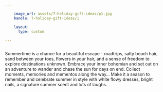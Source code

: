 ```yaml
---

    image_url: assets/7-holiday-gift-ideas/p1.jpg
    handle: 7-holiday-gift-ideas/1

    layout:
      type: custom

---
```

<div class="image col x6" style="background-image: url('/holiday/{{image_url}}')">
  <img src="/holiday/assets/7-holiday-gift-ideas/p1-1.png" alt="">
</div>

<div class="content col x6">
  <img id="img-1" src="/holiday/assets/7-holiday-gift-ideas/p1-2.png" alt="">
  <p id="summary">Summertime is a chance for a beautiful escape - roadtrips, salty beach hair, sand between your toes, flowers in your hair, and a sense of freedom to explore destinations unknown. Embrace your inner bohemian and set out on an adventure to wander and chase the sun for days on end. Collect moments, memories and mementos along the way… Make it a season to remember and celebrate summer in style with white flowy dresses, bright nails, a signature summer scent and lots of laughs.</p>
</div>
